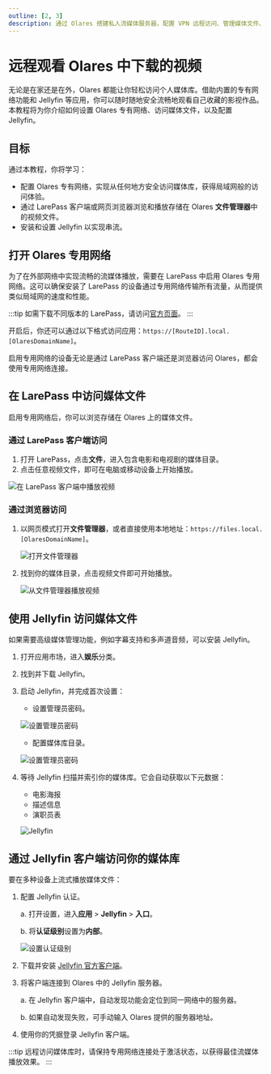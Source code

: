 ```yaml
---
outline: [2, 3]
description: 通过 Olares 搭建私人流媒体服务器，配置 VPN 远程访问、管理媒体文件、使用 Jellyfin 进行视频串流播放。
---
```

# 远程观看 Olares 中下载的视频
无论是在家还是在外，Olares 都能让你轻松访问个人媒体库。借助内置的专有网络功能和 Jellyfin 等应用，你可以随时随地安全流畅地观看自己收藏的影视作品。本教程将为你介绍如何设置 Olares 专有网络、访问媒体文件，以及配置 Jellyfin。

## 目标
通过本教程，你将学习：
- 配置 Olares 专有网络，实现从任何地方安全访问媒体库，获得局域网般的访问体验。
- 通过 LarePass 客户端或网页浏览器浏览和播放存储在 Olares **文件管理器**中的视频文件。
- 安装和设置 Jellyfin 以实现串流。

## 打开 Olares 专用网络
为了在外部网络中实现流畅的流媒体播放，需要在 LarePass 中启用 Olares 专用网络。这可以确保安装了 LarePass 的设备通过专用网络传输所有流量，从而提供类似局域网的速度和性能。

:::tip
如需下载不同版本的 LarePass，请访问[官方页面](https://www.olares.xyz/larepass)。
:::

<!--@include: ./remote.reusables.md{4,24}-->

开启后，你还可以通过以下格式访问应用：`https://[RouteID].local.[OlaresDomainName]`。

启用专用网络的设备无论是通过 LarePass 客户端还是浏览器访问 Olares，都会使用专用网络连接。

## 在 LarePass 中访问媒体文件
启用专用网络后，你可以浏览存储在 Olares 上的媒体文件。

### 通过 LarePass 客户端访问
1. 打开 LarePass，点击**文件**，进入包含电影和电视剧的媒体目录。
2. 点击任意视频文件，即可在电脑或移动设备上开始播放。

![在 LarePass 客户端中播放视频](/images/zh/manual/use-cases/view-video-from-larepass-desktop.png#bordered)

### 通过浏览器访问
1. 以网页模式打开**文件管理器**，或者直接使用本地地址：`https://files.local.[OlaresDomainName]`。

   ![打开文件管理器](/images/zh/manual/use-cases/view-video-from-files.png#bordered)
2. 找到你的媒体目录，点击视频文件即可开始播放。

   ![从文件管理器播放视频](/images/zh/manual/use-cases/view-video-from-files-2.png#bordered)

## 使用 Jellyfin 访问媒体文件
如果需要高级媒体管理功能，例如字幕支持和多声道音频，可以安装 Jellyfin。

1. 打开应用市场，进入**娱乐**分类。
2. 找到并下载 Jellyfin。
3. 启动 Jellyfin，并完成首次设置：
   - 设置管理员密码。

   ![设置管理员密码](/images/zh/manual/use-cases/jellyfin-set-admin.png#bordered)
   - 配置媒体库目录。

   ![设置管理员密码](/images/zh/manual/use-cases/jellyfin-set-media-library.png#bordered)
4. 等待 Jellyfin 扫描并索引你的媒体库。它会自动获取以下元数据：
   - 电影海报
   - 描述信息
   - 演职员表

   ![Jellyfin](/images/zh/manual/use-cases/jellyfin-details.png#bordered)

## 通过 Jellyfin 客户端访问你的媒体库
要在多种设备上流式播放媒体文件：

1. 配置 Jellyfin 认证。

   a. 打开设置，进入**应用** > **Jellyfin** > **入口**。

   b. 将**认证级别**设置为**内部**。

    ![设置认证级别](/images/zh/manual/use-cases/jellyfin-auth-level.png#bordered)
2. 下载并安装 [Jellyfin 官方客户端](https://jellyfin.org/downloads/)。
3. 将客户端连接到 Olares 中的 Jellyfin 服务器。

   a. 在 Jellyfin 客户端中，自动发现功能会定位到同一网络中的服务器。

   b. 如果自动发现失败，可手动输入 Olares 提供的服务器地址。

4. 使用你的凭据登录 Jellyfin 客户端。

:::tip
远程访问媒体库时，请保持专用网络连接处于激活状态，以获得最佳流媒体播放效果。
:::
